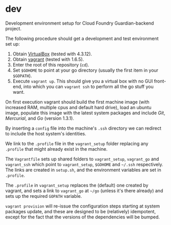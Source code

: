 dev
===

Development environment setup for Cloud Foundry Guardian-backend project.

The following procedure should get a development and test environment set up:

1.  Obtain [VirtualBox](https://www.virtualbox.org/) (tested with 4.3.12).
2.  Obtain [vagrant](https://www.vagrantup.com/) (tested with 1.6.5).
3.  Enter the root of this repository (`cd`).
4.  Set `$GOHOME` to point at your go directory (usually the first item in your `$GOPATH`).  
5.  Execute `vagrant up`.
    This should give you a virtual box with no GUI front-end,
    into which you can `vagrant ssh` to perform all the go stuff you want.

On first execution vagrant should build the first machine image (with
increased RAM, multiple cpus and default hard drive), load an ubuntu image,
populate this image with the latest system packages and include *Git*,
*Mercurial*, and *Go* (version 1.3.1).

By inserting a `config` file into the machine's `.ssh` directory we can
redirect to include the host system's identities.

We link to the `.profile` file in the `vagrant_setup` folder replacing any
`.profile` that might already exist in the machine.

The `Vagrantfile` sets up shared folders to `vagrant_setup`, `vagrant_go` and
`vagrant_ssh` which point to `vagrant_setup`, `$GOHOME` and `~/.ssh` respectively.
The links are created in `setup.sh`, and the environment variables are set in `.profile`.

The `.profile` in `vagrant_setup` replaces the (default) one created by
vagrant, and sets a link to `vagrant_go` at `~/go` (unless it's there already)
and sets up the required `GOPATH` variable.

`vagrant provision` will re-issue the configuration steps starting at system
packages update, and these are designed to be (relatively) idempotent, except
for the fact that the versions of the dependencies will be bumped.
